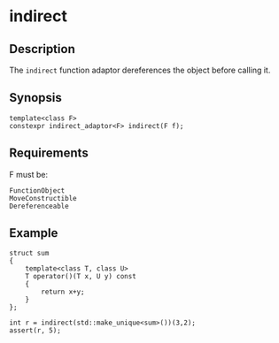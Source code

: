 indirect
========

Description
-----------

The `indirect` function adaptor dereferences the object before calling it.

Synopsis
--------

    template<class F>
    constexpr indirect_adaptor<F> indirect(F f);

Requirements
------------

F must be:

    FunctionObject
    MoveConstructible
    Dereferenceable

Example
-------

    struct sum
    {
        template<class T, class U>
        T operator()(T x, U y) const
        {
            return x+y;
        }
    };

    int r = indirect(std::make_unique<sum>())(3,2);
    assert(r, 5);

